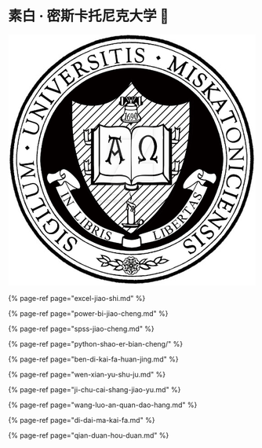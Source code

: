 # 素白 · 密斯卡托尼克大学 🏫

![](../../../.gitbook/assets/r43126f5d8305fcbfac32a88fd89eefc1.jpeg)

{% page-ref page="excel-jiao-shi.md" %}

{% page-ref page="power-bi-jiao-cheng.md" %}

{% page-ref page="spss-jiao-cheng.md" %}

{% page-ref page="python-shao-er-bian-cheng/" %}

{% page-ref page="ben-di-kai-fa-huan-jing.md" %}

{% page-ref page="wen-xian-yu-shu-ju.md" %}

{% page-ref page="ji-chu-cai-shang-jiao-yu.md" %}

{% page-ref page="wang-luo-an-quan-dao-hang.md" %}

{% page-ref page="di-dai-ma-kai-fa.md" %}

{% page-ref page="qian-duan-hou-duan.md" %}

